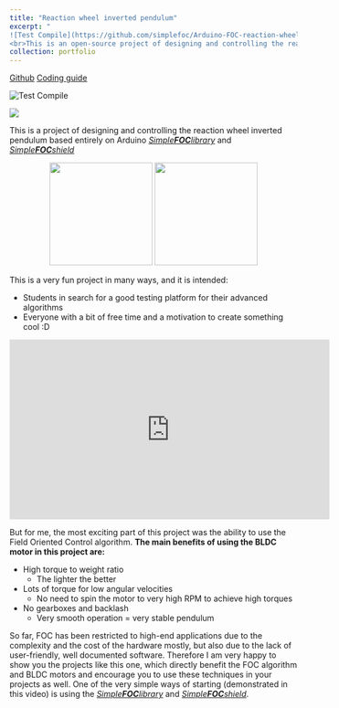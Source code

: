 ```yaml
---
title: "Reaction wheel inverted pendulum"
excerpt: "
![Test Compile](https://github.com/simplefoc/Arduino-FOC-reaction-wheel-inverted-pendulum/workflows/Library%20Compile/badge.svg)
<br>This is an open-source project of designing and controlling the reaction wheel inverted pendulum based entirely on Arduino <i>Simple<b>FOC</b>library</i> and <i>Simple<b>FOC</b>shield</i>.   <br/><img src='https://github.com/simplefoc/Arduino-FOC-reaction-wheel-inverted-pendulum/raw/master/images/swing-up.gif' style='max-height:300px'>"
collection: portfolio
---
```



<a href="https://github.com/simplefoc/Arduino-FOC-reaction-wheel-inverted-pendulum"> <i class="fab fa-github"></i> Github</a>
<a href="https://docs.simplefoc.com/simplefoc_pendulum"> <i class="fa fa-code"></i> Coding guide</a>


![Test Compile](https://github.com/simplefoc/Arduino-FOC-reaction-wheel-inverted-pendulum/workflows/Library%20Compile/badge.svg)

[![](https://github-readme-stats.vercel.app/api/pin/?username=simplefoc&repo=Arduino-FOC-reaction-wheel-inverted-pendulum)](https://github.com/simplefoc/Arduino-FOC-reaction-wheel-inverted-pendulum)

This is a project of designing and controlling the reaction wheel inverted pendulum based entirely on Arduino [*Simple**FOC**library*](/portfolio/1_simplefoclibrary) and [*Simple**FOC**shield*](/portfolio/2_simplefocshield)

<p align="center">
    <img src="https://github.com/simplefoc/Arduino-FOC-reaction-wheel-inverted-pendulum/raw/master/images/swing-up.gif" style="height:180px">
    <img src="https://github.com/simplefoc/Arduino-FOC-reaction-wheel-inverted-pendulum/raw/master/images/stabilization.gif" style="height:180px">
</p>

This is a very fun project in many ways, and it is intended:
- Students in search for a good testing platform for their advanced algorithms
- Everyone with a bit of free time and a motivation to create something cool :D


<iframe width="560" height="315" src="https://www.youtube.com/embed/Ih-izQyXJCI" title="YouTube video player" frameborder="0" allow="accelerometer; autoplay; clipboard-write; encrypted-media; gyroscope; picture-in-picture" allowfullscreen></iframe>


But for me, the most exciting part of this project was the ability to use the Field Oriented Control algorithm. 
**The main benefits of using the BLDC motor in this project are:**
-  High torque to weight ratio
   - The lighter the better
-  Lots of torque for low angular velocities
   - No need to spin the motor to very high RPM to achieve high torques
-  No gearboxes and backlash
   - Very smooth operation = very stable pendulum

So far, FOC has been restricted to high-end applications due to the complexity and the cost of the hardware mostly, but also due to the lack of user-friendly, well documented software. Therefore I am very happy to show you the projects like this one, which directly benefit the FOC algorithm and BLDC motors and encourage you to use these techniques in your projects as well. One of the very simple ways of starting (demonstrated in this video) is using the [*Simple**FOC**library*](/portfolio/1_simplefoclibrary) and [*Simple**FOC**shield*](/portfolio/2_simplefocshield).
